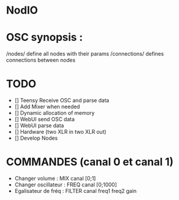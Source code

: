 # NodIO

# OSC synopsis :
/nodes/ define all nodes with their params
/connections/ defines connections between nodes


# TODO
- [] Teensy Receive OSC and parse data
- [] Add Mixer when needed
- [] Dynamic allocation of memory
- [] WebUI send OSC data
- [] WebUI parse data
- [] Hardware (two XLR in two XLR out)
- [] Develop Nodes

# COMMANDES (canal 0 et canal 1)
- Changer volume :        MIX canal [0;1] 
- Changer oscillateur :   FREQ canal [0;1000]  
- Egalisateur de fréq :   FILTER canal freq1 freq2 gain

